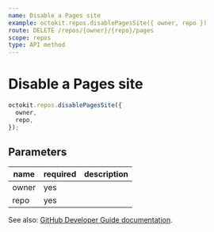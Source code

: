 ```yaml
---
name: Disable a Pages site
example: octokit.repos.disablePagesSite({ owner, repo })
route: DELETE /repos/{owner}/{repo}/pages
scope: repos
type: API method
---
```


# Disable a Pages site

```js
octokit.repos.disablePagesSite({
  owner,
  repo,
});
```

## Parameters

<table>
  <thead>
    <tr>
      <th>name</th>
      <th>required</th>
      <th>description</th>
    </tr>
  </thead>
  <tbody>
    <tr><td>owner</td><td>yes</td><td>

</td></tr>
<tr><td>repo</td><td>yes</td><td>

</td></tr>
  </tbody>
</table>

See also: [GitHub Developer Guide documentation](https://developer.github.com/v3/repos/pages/#disable-a-pages-site).
